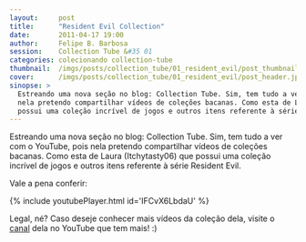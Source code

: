 ```yaml
---
layout:     post
title:      "Resident Evil Collection"
date:       2011-04-17 19:00
author:     Felipe B. Barbosa
session:    Collection Tube &#35 01
categories: colecionando collection-tube
thumbnail:  /imgs/posts/collection_tube/01_resident_evil/post_thumbnail.jpg
cover:      /imgs/posts/collection_tube/01_resident_evil/post_header.jpg
sinopse: >
  Estreando uma nova seção no blog: Collection Tube. Sim, tem tudo a ver com o YouTube, pois
  nela pretendo compartilhar vídeos de coleções bacanas. Como esta de Laura (Itchytasty06) que
  possui uma coleção incrível de jogos e outros itens referente à série Resident Evil.
---
```

Estreando uma nova seção no blog: Collection Tube. Sim, tem tudo a ver com o YouTube, pois
nela pretendo compartilhar vídeos de coleções bacanas. Como esta de Laura (Itchytasty06) que
possui uma coleção incrível de jogos e outros itens referente à série Resident Evil.

Vale a pena conferir:

{% include youtubePlayer.html id='IFCvX6LbdaU' %}

Legal, né? Caso deseje conhecer mais vídeos da coleção dela, visite o [canal](http://goo.gl/7cEFK)
dela no YouTube que tem mais! :)
